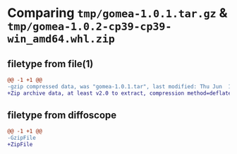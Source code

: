 # Comparing `tmp/gomea-1.0.1.tar.gz` & `tmp/gomea-1.0.2-cp39-cp39-win_amd64.whl.zip`

## filetype from file(1)

```diff
@@ -1 +1 @@
-gzip compressed data, was "gomea-1.0.1.tar", last modified: Thu Jun  1 20:45:10 2023, max compression
+Zip archive data, at least v2.0 to extract, compression method=deflate
```

## filetype from diffoscope

```diff
@@ -1 +1 @@
-GzipFile
+ZipFile
```


